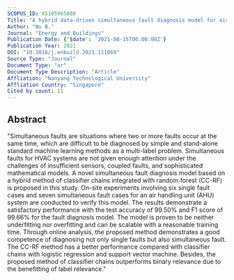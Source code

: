 ```yaml
---
SCOPUS_ID: 85105965088
Title: "A hybrid data-driven simultaneous fault diagnosis model for air handling units"
Author: "Wu B."
Journal: "Energy and Buildings"
Publication Date: {'$date': '2021-08-15T00:00:00Z'}
Publication Year: 2021
DOI: "10.1016/j.enbuild.2021.111069"
Source Type: "Journal"
Document Type: "ar"
Document Type Description: "Article"
Affliation: "Nanyang Technological University"
Affliation Country: "Singapore"
Cited by count: 11
---
```


## Abstract
"Simultaneous faults are situations where two or more faults occur at the same time, which are difficult to be diagnosed by simple and stand-alone standard machine learning methods as a multi-label problem. Simultaneous faults for HVAC systems are not given enough attention under the challenges of insufficient sensors, coupled faults, and sophisticated mathematical models. A novel simultaneous fault diagnosis model based on a hybrid method of classifier chains integrated with random forest (CC-RF) is proposed in this study. On-site experiments involving six single fault cases and seven simultaneous fault cases for an air handling unit (AHU) system are conducted to verify this model. The results demonstrate a satisfactory performance with the test accuracy of 99.50% and F1 score of 99.66% for the fault diagnosis model. The model is proven to be neither underfitting nor overfitting and can be scalable with a reasonable training time. Through online analysis, the proposed method demonstrates a good competence of diagnosing not only single faults but also simultaneous fault. The CC-RF method has a better performance compared with classifier chains with logistic regression and support vector machine. Besides, the proposed method of classifier chains outperforms binary relevance due to the benefitting of label relevance."
